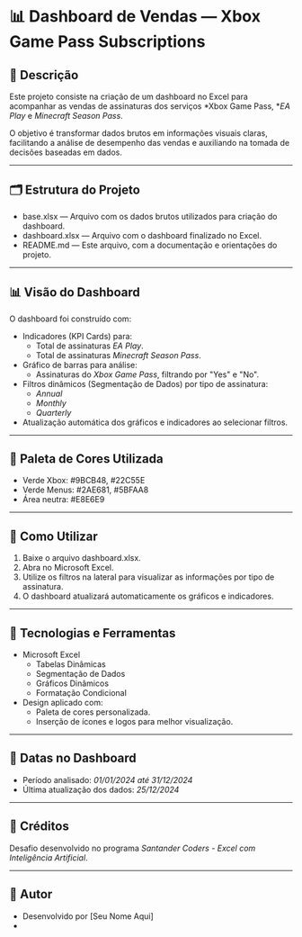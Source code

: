 # 📊 Dashboard de Vendas — Xbox Game Pass Subscriptions

## 🎯 Descrição
Este projeto consiste na criação de um dashboard no Excel para acompanhar as vendas de assinaturas dos serviços *Xbox Game Pass, **EA Play* e *Minecraft Season Pass*.

O objetivo é transformar dados brutos em informações visuais claras, facilitando a análise de desempenho das vendas e auxiliando na tomada de decisões baseadas em dados.

---

## 🗂 Estrutura do Projeto
- base.xlsx — Arquivo com os dados brutos utilizados para criação do dashboard.
- dashboard.xlsx — Arquivo com o dashboard finalizado no Excel.
- README.md — Este arquivo, com a documentação e orientações do projeto.

---

## 📊 Visão do Dashboard
O dashboard foi construído com:
- Indicadores (KPI Cards) para:
  - Total de assinaturas *EA Play*.
  - Total de assinaturas *Minecraft Season Pass*.
- Gráfico de barras para análise:
  - Assinaturas do *Xbox Game Pass*, filtrando por "Yes" e "No".
- Filtros dinâmicos (Segmentação de Dados) por tipo de assinatura:
  - *Annual*
  - *Monthly*
  - *Quarterly*
- Atualização automática dos gráficos e indicadores ao selecionar filtros.

---

## 🎨 Paleta de Cores Utilizada
- Verde Xbox: #9BCB48, #22C55E
- Verde Menus: #2AE681, #5BFAA8
- Área neutra: #E8E6E9

---

## 🚀 Como Utilizar
1. Baixe o arquivo dashboard.xlsx.
2. Abra no Microsoft Excel.
3. Utilize os filtros na lateral para visualizar as informações por tipo de assinatura.
4. O dashboard atualizará automaticamente os gráficos e indicadores.

---

## 🔧 Tecnologias e Ferramentas
- Microsoft Excel
  - Tabelas Dinâmicas
  - Segmentação de Dados
  - Gráficos Dinâmicos
  - Formatação Condicional
- Design aplicado com:
  - Paleta de cores personalizada.
  - Inserção de ícones e logos para melhor visualização.

---

## 📅 Datas no Dashboard
- Período analisado: *01/01/2024 até 31/12/2024*
- Última atualização dos dados: *25/12/2024*

---

## 🤝 Créditos
Desafio desenvolvido no programa *Santander Coders - Excel com Inteligência Artificial*.

---

## 🚀 Autor
- Desenvolvido por [Seu Nome Aqui]
-

